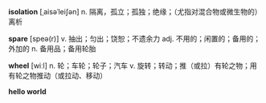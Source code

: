**isolation** [ˌaisəˈleiʃən] n. 隔离，孤立；孤独；绝缘；（尤指对混合物或微生物的）离析

**spare**  [speə(r)] v.	抽出；匀出；饶恕；不遗余力 adj.	不用的；闲置的；备用的；外加的 n.	备用品；备用轮胎

**wheel**  [wiːl] n.	轮；车轮；轮子；汽车  v.	旋转；转动；推（或拉）有轮之物；用有轮之物推动（或拉动、移动）

**hello world**
